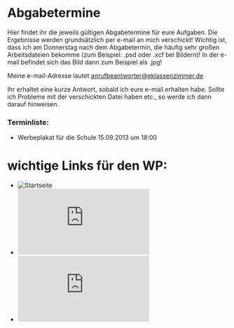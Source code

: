 Abgabetermine
====

Hier findet ihr die jeweils gültigen Abgabetermine für eure Aufgaben. Die Ergebnisse werden grundsätzlich per e-mail an mich verschickt! Wichtig ist, dass ich am Donnerstag nach dem Abgabetermin, die häufig sehr großen Arbeitsdateien bekomme (zum Beispiel: .psd oder .xcf bei Bildern)! In der e-mail befindet sich das Bild dann zum Beispiel als .jpg!

Meine e-mail-Adresse lautet anrufbeantworter@eklassenzimmer.de

Ihr erhaltet eine kurze Antwort, sobald ich eure e-mail erhalten habe. Sollte ich Probleme mit der verschickten Datei haben etc., so werde ich dann darauf hinweisen.

### Terminliste:
* Werbeplakat für die Schule 15.09.2013 um 18:00


wichtige Links für den WP:
====
* ![Startseite](https://github.com/cartz/schule)
* ![FAQ](https://github.com/cartz/schule/blob/master/faq.md)
* ![Abgabetermine](https://github.com/cartz/schule/blob/master/Abgabetermine.md)